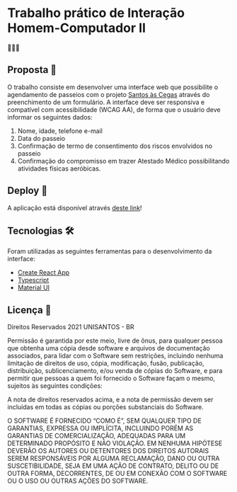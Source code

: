# Trabalho prático de Interação Homem-Computador II
🧑🏻‍💻
## Proposta 👀
O trabalho consiste em desenvolver uma interface web que possibilite o agendamento de passeios com o projeto <a href="https://g1.globo.com/sp/santos-regiao/noticia/2021/02/11/projeto-promove-passeio-inclusivo-para-pessoas-com-deficiencia-visual-em-santos-sp.ghtml" target="_blank">Santos às Cegas</a> através do preenchimento de um formulário. A interface deve ser responsiva e compatível com acessibilidade (WCAG AA), de forma que o usuário deve informar os seguintes dados:

1. Nome, idade, telefone e-mail
2. Data do passeio
3. Confirmação de termo de consentimento dos riscos envolvidos no passeio
4. Confirmação do compromisso em trazer Atestado Médico possibilitando atividades físicas aeróbicas.

## Deploy 🚀
A aplicação está disponível através <a href="" target="_blank">deste link</a>!

## Tecnologias 🛠
Foram utilizadas as seguintes ferramentas para o desenvolvimento da interface:
- [Create React App](https://create-react-app.dev/)
- [Typescript](https://www.typescriptlang.org/)
- [Material UI](https://mui.com/)

## Licença 💼
Direitos Reservados 2021 UNISANTOS - BR

Permissão é garantida por este meio, livre de ônus, para qualquer pessoa que obtenha uma cópia desde software e arquivos de documentação associados, para lidar com o Software sem restrições, incluindo nenhuma limitação de direitos de uso, cópia, modificação, fusão, publicação, distribuição, sublicenciamento, e/ou venda de cópias do Software, e para permitir que pessoas a quem foi fornecido o Software façam o mesmo, sujeitos às seguintes condições:

A nota de direitos reservados acima, e a nota de permissão devem ser incluídas em todas as cópias ou porções substanciais do Software.

O SOFTWARE É FORNECIDO “COMO É”, SEM QUALQUER TIPO DE GARANTIAS, EXPRESSA OU IMPLÍCITA, INCLUINDO PORÉM AS GARANTIAS DE COMERCIALIZAÇÃO, ADEQUADAS PARA UM DETERMINADO PROPÓSITO E NÃO VIOLAÇÃO. EM NENHUMA HIPÓTESE DEVERÃO OS AUTORES OU DETENTORES DOS DIREITOS AUTORAIS SEREM RESPONSÁVEIS POR ALGUMA RECLAMAÇÃO, DANO OU OUTRA SUSCETIBILIDADE, SEJA EM UMA AÇÃO DE CONTRATO, DELITO OU DE OUTRA FORMA, DECORRENTES, DE OU EM CONEXÃO COM O SOFTWARE OU O USO OU OUTRAS AÇÕES DO SOFTWARE.

